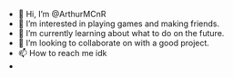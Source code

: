 - 👋 Hi, I’m @ArthurMCnR
- 👀 I’m interested in playing games and making friends.
- 🌱 I’m currently learning about what to do on the future.
- 💞️ I’m looking to collaborate on with a good project.
- 📫 How to reach me idk
-


<!---
ArthurMCnR/ArthurMCnR is a ✨ special ✨ repository because its `README.md` (this file) appears on your GitHub profile.
You can click the Preview link to take a look at your changes.
--->

